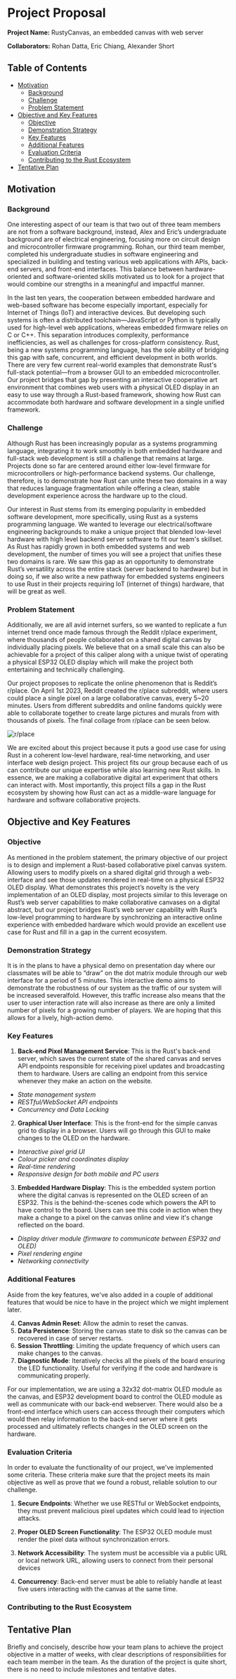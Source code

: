 # Project Proposal

**Project Name:** RustyCanvas, an embedded canvas with web server

**Collaborators:** Rohan Datta, Eric Chiang, Alexander Short

## Table of Contents

* [Motivation](#motivation)
    * [Background](#background)
    * [Challenge](#challenge)
    * [Problem Statement](#problem-statement)
* [Objective and Key Features](#objective-and-key-features)
    * [Objective](#objective)
    * [Demonstration Strategy](#demonstration)
    * [Key Features](#key-features)
    * [Additional Features](#additional-features)
    * [Evaluation Criteria](#evaluation-criteria)
    * [Contributing to the Rust Ecosystem](#contributing-to-the-rust-ecosystem)
* [Tentative Plan](#tentative-plan)

## Motivation

### Background
One interesting aspect of our team is that two out of three team members are not from a software background, instead, Alex and Eric’s undergraduate background are of electrical engineering, focusing more on circuit design and microcontroller firmware programming. Rohan, our third team member, completed his undergraduate studies in software engineering and specialized in building and testing various web applications with APIs, back-end servers, and front-end interfaces. This balance between hardware-oriented and software-oriented skills motivated us to look for a project that would combine our strengths in a meaningful and impactful manner.

In the last ten years, the cooperation between embedded hardware and web-based software has become especially important, especially for Internet of Things (IoT) and interactive devices. But developing such systems is often a distributed toolchain—JavaScript or Python is typically used for high-level web applications, whereas embedded firmware relies on C or C++. This separation introduces complexity, performance inefficiencies, as well as challenges for cross-platform consistency. Rust, being a new systems programming language, has the sole ability of bridging this gap with safe, concurrent, and efficient development in both worlds. There are very few current real-world examples that demonstrate Rust's full-stack potential—from a browser GUI to an embedded microcontroller. Our project bridges that gap by presenting an interactive cooperative art environment that combines web users with a physical OLED display in an easy to use way through a Rust-based framework, showing how Rust can accommodate both hardware and software development in a single unified framework.

### Challenge
Although Rust has been increasingly popular as a systems programming language, integrating it to work smoothly in both embedded hardware and full-stack web development is still a challenge that remains at large. Projects done so far are centered around either low-level firmware for microcontrollers or high-performance backend systems. Our challenge, therefore, is to demonstrate how Rust can unite these two domains in a way that reduces language fragmentation while offering a clean, stable development experience across the hardware up to the cloud.

Our interest in Rust stems from its emerging popularity in embedded software development, more specifically, using Rust as a systems programming language. We wanted to leverage our electrical/software engineering backgrounds to make a unique project that blended low-level hardware with high level backend server software to fit our team's skillset. As Rust has rapidly grown in both embedded systems and web development, the number of times you will see a project that unifies these two domains is rare. We saw this gap as an opportunity to demonstrate Rust’s versatility across the entire stack (server backend to hardware) but in doing so, if we also write a new pathway for embedded systems engineers to use Rust in their projects requiring IoT (internet of things) hardware, that will be great as well.


### Problem Statement
Additionally, we are all avid internet surfers, so we wanted to replicate a fun internet trend once made famous through the Reddit r/place experiment, where thousands of people collaborated on a shared digital canvas by individually placing pixels. We believe that on a small scale this can also be achievable for a project of this caliper along with a unique twist of operating a physical ESP32 OLED display which will make the project both entertaining and technically challenging.

Our project proposes to replicate the online phenomenon that is Reddit’s r/place. On April 1st 2023, Reddit created the r/place subreddit, where users could place a single pixel on a large collaborative canvas, every 5~20 minutes. Users from different subreddits and online fandoms quickly were able to collaborate together to create large pictures and murals from with thousands of pixels. The final collage from r/place can be seen below. 

![r/place](images/rplace.png)

We are excited about this project because it puts a good use case for using Rust in a coherent low-level hardware, real-time networking, and user interface web design project. This project fits our group because each of us can contribute our unique expertise while also learning new Rust skills. In essence, we are making a collaborative digital art experiment that others can interact with. Most importantly, this project fills a gap in the Rust ecosystem by showing how Rust can act as a middle-ware language for hardware and software collaborative projects.

## Objective and Key Features

### Objective
As mentioned in the problem statement, the primary objective of our project is to design and implement a Rust-based collaborative pixel canvas system. Allowing users to modify pixels on a shared digital grid through a web-interface and see those updates rendered in real-time on a physical ESP32 OLED display. What demonstrates this project’s novelty is the very implementation of an OLED display, most projects similar to this leverage on Rust’s web server capabilities to make collaborative canvases on a digital abstract, but our project bridges Rust’s web server capability with Rust’s low-level programming to hardware by synchronizing an interactive online experience with embedded hardware which would provide an excellent use case for Rust and fill in a gap in the current ecosystem.

### Demonstration Strategy
It is in the plans to have a physical demo on presentation day where our classmates will be able to “draw” on the dot matrix module through our web interface for a period of 5 minutes. This interactive demo aims to demonstrate the robustness of our system as the traffic of our system will be increased severalfold. However, this traffic increase also means that the user to user interaction rate will also increase as there are only a limited number of pixels for a growing number of players. We are hoping that this allows for a lively, high-action demo.

### Key Features
1. **Back-end Pixel Management Service**: This is the Rust's back-end server, which saves the current state of the shared canvas and serves API endpoints responsible for receiving pixel updates and broadcasting them to hardware. Users are calling an endpoint from this service whenever they make an action on the website.
- _State management system_
- _RESTful/WebSocket API endpoints_
- _Concurrency and Data Locking_

2. **Graphical User Interface**: This is the front-end for the simple canvas grid to display in a browser. Users will go through this GUI to make changes to the OLED on the hardware.
- _Interactive pixel grid UI_
- _Colour picker and coordinates display_
- _Real-time rendering_
- _Responsive design for both mobile and PC users_

3. **Embedded Hardware Display**: This is the embedded system portion where the digital canvas is represented on the OLED screen of an ESP32. This is the behind-the-scenes code which powers the API to have control to the board. Users can see this code in action when they make a change to a pixel on the canvas online and view it's change reflected on the board.
- _Display driver module (firmware to communicate between ESP32 and OLED)_
- _Pixel rendering engine_
- _Networking connectivity_


### Additional Features
Aside from the key features, we've also added in a couple of additional features that would be nice to have in the project which we might implement later.

4. **Canvas Admin Reset**: Allow the admin to reset the canvas.
5. **Data Persistence**: Storing the canvas state to disk so the canvas can be recovered in case of server restarts.
6. **Session Throttling**: Limiting the update frequency of which users can make changes to the canvas.
7. **Diagnostic Mode**: Iteratively checks all the pixels of the board ensuring the LED functionality. Useful for verifying if the code and hardware is communicating properly.

For our implementation, we are using a 32x32 dot-matrix OLED module as the canvas, and ESP32 development board to control the OLED module as well as communicate with our back-end webserver. There would also be a front-end interface which users can access through their computers which would then relay information to the back-end server where it gets processed and ultimately reflects changes in the OLED screen on the hardware.

### Evaluation Criteria
In order to evaluate the functionality of our project, we've implemented some criteria. These criteria make sure that the project meets its main objective as well as prove that we found a robust, reliable solution to our challenge.

1. **Secure Endpoints**: Whether we use RESTful or WebSocket endpoints, they must prevent malicious pixel updates which could lead to injection attacks.

2. **Proper OLED Screen Functionality**: The ESP32 OLED module must render the pixel data without synchronization errors.

3. **Network Accessibility**: The system must be accessible via a public URL or local network URL, allowing users to connect from their personal devices

4. **Concurrency**: Back-end server must be able to reliably handle at least five users interacting with the canvas at the same time.

### Contributing to the Rust Ecosystem


## Tentative Plan
Briefly and concisely, describe how your team plans to achieve the project objective in a matter of weeks, with clear descriptions of responsibilities for each team member in the team. As the duration of the project is quite short, there is no need to include milestones and tentative dates.